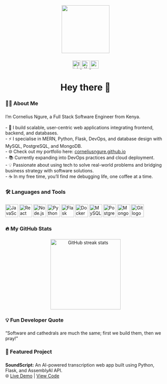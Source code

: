 <div align="center">
  <img height="150" src="https://media.giphy.com/media/M9gbBd9nbDrOTu1Mqx/giphy.gif" />
</div>

###

<div align="center">
  <a href="https://www.linkedin.com/in/corneliusngure/">
    <img src="https://img.shields.io/static/v1?message=LinkedIn&logo=linkedin&label=&color=0077B5&logoColor=white&labelColor=&style=for-the-badge" height="25" alt="linkedin logo" />
  </a>
  <a href="https://x.com/CorneliusNgure">
    <img src="https://img.shields.io/static/v1?message=X&logo=x&label=&color=000000&logoColor=white&labelColor=&style=for-the-badge" height="25" alt="X logo" />
  </a>
  <a href="https://corneliusngure.github.io/">
    <img src="https://img.shields.io/static/v1?message=Portfolio&logo=githubpages&label=&color=222222&logoColor=white&labelColor=&style=for-the-badge" height="25" alt="portfolio logo" />
  </a>
</div>

###

<h1 align="center">Hey there 👋</h1>

###

<h3 align="left">👨‍💻 About Me</h3>

###

<p align="left">
I’m Cornelius Ngure, a Full Stack Software Engineer from Kenya.<br><br>
- 🔭 I build scalable, user-centric web applications integrating frontend, backend, and databases.<br>
- ⚡ I specialise in MERN, Python, Flask, DevOps, and database design with MySQL, PostgreSQL, and MongoDB.<br>
- 🌐 Check out my portfolio here: <a href="https://corneliusngure.github.io/">corneliusngure.github.io</a><br>
- 📚 Currently expanding into DevOps practices and cloud deployment.<br>
- 💡 Passionate about using tech to solve real-world problems and bridging business strategy with software solutions.<br>
- ☕ In my free time, you’ll find me debugging life, one coffee at a time.
</p>

###

<h3 align="left">🛠️ Languages and Tools</h3>

###

<div align="left">
  <img src="https://cdn.jsdelivr.net/gh/devicons/devicon/icons/javascript/javascript-original.svg" height="40" alt="JavaScript logo" />
  <img src="https://cdn.jsdelivr.net/gh/devicons/devicon/icons/react/react-original.svg" height="40" alt="React logo" />
  <img src="https://cdn.jsdelivr.net/gh/devicons/devicon/icons/nodejs/nodejs-original.svg" height="40" alt="Node.js logo" />
  <img src="https://cdn.jsdelivr.net/gh/devicons/devicon/icons/python/python-original.svg" height="40" alt="Python logo" />
  <img src="https://cdn.jsdelivr.net/gh/devicons/devicon/icons/flask/flask-original.svg" height="40" alt="Flask logo" />
  <img src="https://cdn.jsdelivr.net/gh/devicons/devicon/icons/docker/docker-original.svg" height="40" alt="Docker logo" />
  <img src="https://cdn.jsdelivr.net/gh/devicons/devicon/icons/mysql/mysql-original.svg" height="40" alt="MySQL logo" />
  <img src="https://cdn.jsdelivr.net/gh/devicons/devicon/icons/postgresql/postgresql-original.svg" height="40" alt="PostgreSQL logo" />
  <img src="https://cdn.jsdelivr.net/gh/devicons/devicon/icons/mongodb/mongodb-original.svg" height="40" alt="MongoDB logo" />
  <img src="https://cdn.jsdelivr.net/gh/devicons/devicon/icons/git/git-original.svg" height="40" alt="Git logo" />
</div>

###

<h3 align="left">🔥 My GitHub Stats</h3>

###

<div align="center">
  <img src="https://streak-stats.demolab.com?user=CorneliusNgure&theme=dark&hide_border=false&border_radius=5" height="220" alt="GitHub streak stats" />
</div>

###

<h3 align="left">💡 Fun Developer Quote</h3>

###

<p align="left">
  “Software and cathedrals are much the same; first we build them, then we pray!”
</p>

###

<h3 align="left">🚀 Featured Project</h3>

###

<p align="left">
  <strong>SoundScript:</strong> An AI-powered transcription web app built using Python, Flask, and AssemblyAI API. <br>
  🌐 <a href="https://soundscript-zxru.onrender.com/" target="_blank">Live Demo</a> | <a href="https://github.com/CorneliusNgure/SoundScript" target="_blank">View Code</a>
</p>
